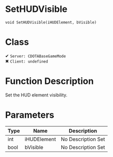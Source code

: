 # SetHUDVisible
```
void SetHUDVisible(iHUDElement, bVisible)
```
# Class
✔ `Server: CDOTABaseGameMode`  
✖ `Client: undefined`  

# Function Description
Set the HUD element visibility.
# Parameters
Type|Name|Description
--|--|--
int|iHUDElement|No Description Set
bool|bVisible|No Description Set
